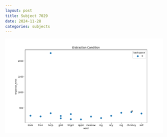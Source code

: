 ```yaml
---
layout: post
title: Subject 7029
date: 2024-11-28
categories: subjects
---
```


![](data/7029/run-13/7029_rt_acc_fuzzy_delay.png)

